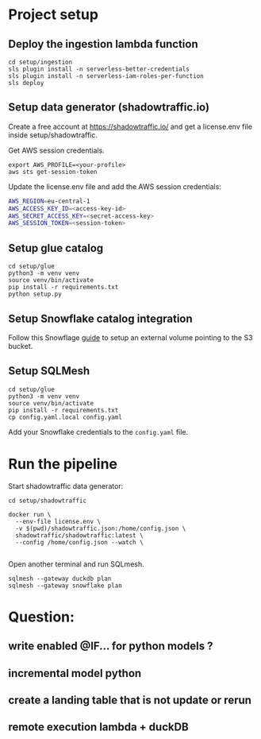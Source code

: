 # Project setup

## Deploy the ingestion lambda function

```
cd setup/ingestion
sls plugin install -n serverless-better-credentials
sls plugin install -n serverless-iam-roles-per-function
sls deploy
```

## Setup data generator (shadowtraffic.io)

Create a free account at https://shadowtraffic.io/ and get a license.env file inside setup/shadowtraffic.

Get AWS session credentials.
```
export AWS_PROFILE=<your-profile>
aws sts get-session-token
```

Update the license.env file and add the AWS session credentials:

```bash
AWS_REGION=eu-central-1
AWS_ACCESS_KEY_ID=<access-key-id>
AWS_SECRET_ACCESS_KEY=<secret-access-key>
AWS_SESSION_TOKEN=<session-token>
```

## Setup glue catalog
````
cd setup/glue
python3 -m venv venv
source venv/bin/activate
pip install -r requirements.txt
python setup.py
````

## Setup Snowflake catalog integration

Follow this Snowflage [guide](https://docs.snowflake.com/en/user-guide/tables-iceberg-configure-external-volume-s3) to setup an external volume pointing to the S3 bucket.

## Setup SQLMesh

```
cd setup/glue
python3 -m venv venv
source venv/bin/activate
pip install -r requirements.txt
cp config.yaml.local config.yaml
```

Add your Snowflake credentials to the `config.yaml` file.

# Run the pipeline

Start shadowtraffic data generator:

```
cd setup/shadowtraffic

docker run \                                                                                        
  --env-file license.env \
  -v $(pwd)/shadowtraffic.json:/home/config.json \
  shadowtraffic/shadowtraffic:latest \
  --config /home/config.json --watch \
  
```

Open another terminal and run SQLmesh.

```
sqlmesh --gateway duckdb plan
sqlmesh --gateway snowflake plan
```

# Question: 
## write enabled @IF... for python models ?
## incremental model python
## create a landing table that is not update or rerun
## remote execution lambda + duckDB

